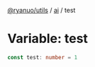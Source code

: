[@ryanuo/utils](../../index.md) / [ai](../index.md) / test

# Variable: test

```ts
const test: number = 1
```
